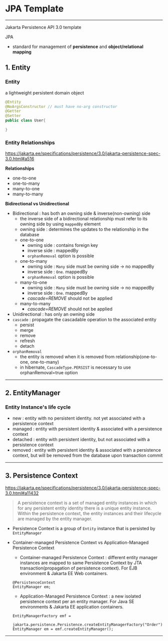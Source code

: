 # JPA Template

---

Jakarta Persistence API 3.0 template

JPA
- standard for management of **persistence** and **object/relational mapping**

## 1. Entity

### Entity 

a lightweight persistent domain object

```java
@Entity
@NoArgsConstructor // must have no-arg constructor
@Getter
@Setter
public class User{
    
}
```

### Entity Relationships

https://jakarta.ee/specifications/persistence/3.0/jakarta-persistence-spec-3.0.html#a516

**Relationships**

- one-to-one
- one-to-many
- many-to-one
- many-to-many

**Bidirectional vs Unidirectional**

- Bidirectional : has both an owning side & inverse(non-owning) side
  - the inverse side of a bidirectional relationship must refer to its owning side by using `mappedBy` element
  - owning side : determines the updates to the relationship in the database
  - one-to-one
    - owning side : contains foreign key
    - inverse side : mappedBy
    - `orphanRemoval` option is possible
  - one-to-many
    - owning side : `Many` side must be owning side -> no mappedBy
    - inverse side : `One`. mappedBy
    - `orphanRemoval` option is possible
  - many-to-one
    - owning side : `Many` side must be owning side -> no mappedBy
    - inverse side : `One`. mappedBy
    - *cascade=REMOVE* should not be applied
  - many-to-many
    - *cascade=REMOVE* should not be applied 
- Unidirectional : has only an owning side
- `cascade` : propagate the cascadable operation to the associated entity
  - persist
  - merge
  - remove
  - refresh
  - detach
- `orphanRemoval` 
  - the entity is removed when it is removed from relationship(one-to-one, one-to-many)
  - in hibernate, `CascadeType.PERSIST` is necessary to use orphanRemoval=true option



---

## 2. EntityManager

### Entity Instance's life cycle

- new : entity with no persistent identity. not yet associated with a persistence context
- managed : entity with persistent identity & associated with a persistence context
- detached : entity with persistent identity, but not associated with a persistence context
- removed : entity with persistent identity & associated with a persistence context, but will be removed from the database upon transaction commit

---

## 3. Persistence Context

https://jakarta.ee/specifications/persistence/3.0/jakarta-persistence-spec-3.0.html#a11432

> A persistence context is a set of managed entity instances in which for any persistent entity identity there is a unique entity instance. Within the persistence context, the entity instances and their lifecycle are managed by the entity manager.

- Persistence Context is a group of `Entity` instance that is persisted by `EntityManager`
- Container-managed Persistence Context vs Application-Managed Persistence Context
  - Container-managed Persistence Context : different entity manager instances are mapped to same Persistence Context by JTA transaction(propagation of persistence context). For EJB environment & Jakarta EE Web containers.
  ```
  @PersistenceContext
  EntityManager em;
  ```
  - Application-Managed Persistence Context : a new isolated persistence context per an entity manager. For Java SE environments & Jakarta EE application containers.
  
  ```
  EntityManagerFactory emf =
    jakarta.persistence.Persistence.createEntityManagerFactory("Order");
  EntityManager em = emf.createEntityManager();
  ```



---
